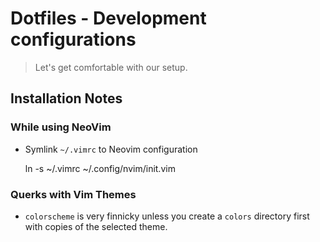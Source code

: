 # Dotfiles - Development configurations
> Let's get comfortable with our setup. 

## Installation Notes

### While using NeoVim
* Symlink `~/.vimrc` to Neovim configuration

    ln -s ~/.vimrc ~/.config/nvim/init.vim

### Querks with Vim Themes
* `colorscheme` is very finnicky unless you create a `colors` directory first with copies of the selected theme.
        
